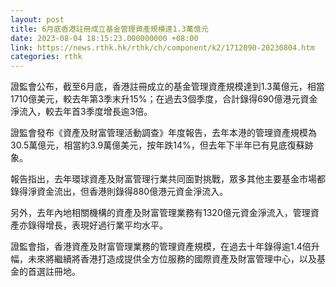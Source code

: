```yaml
---
layout: post
title: 6月底香港註冊成立基金管理資產規模達1.3萬億元
date: 2023-08-04 18:15:23.000000000 +08:00
link: https://news.rthk.hk/rthk/ch/component/k2/1712090-20230804.htm
categories: rthk
---
```


證監會公布，截至6月底，香港註冊成立的基金管理資產規模達到1.3萬億元，相當1710億美元，較去年第3季末升15%；在過去3個季度，合計錄得690億港元資金淨流入，較去年首3季度增長逾3倍。

證監會發布《資產及財富管理活動調查》年度報告，去年本港的管理資產規模為30.5萬億元，相當約3.9萬億美元，按年跌14%，但去年下半年已有見底復蘇跡象。

報告指出，去年環球資產及財富管理行業共同面對挑戰，眾多其他主要基金市場都錄得淨資金流出，但香港則錄得880億港元資金淨流入。

另外，去年內地相關機構的資產及財富管理業務有1320億元資金淨流入，管理資產亦錄得增長，表現好過行業平均水平。

證監會指，香港資產及財富管理業務的管理資產規模，在過去十年錄得逾1.4倍升幅，未來將繼續將香港打造成提供全方位服務的國際資產及財富管理中心，以及基金的首選註冊地。

